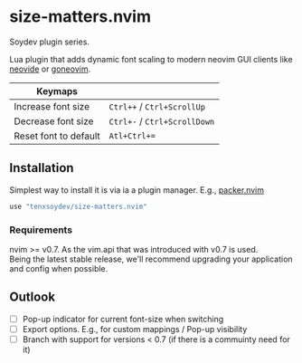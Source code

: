 # size-matters.nvim

Soydev plugin series. 

Lua plugin that adds dynamic font scaling to modern neovim GUI clients like [neovide][1] or [goneovim][2].

| **Keymaps**           |                            |
| --------------------- | -------------------------- |
| Increase font size    | `Ctrl++` / `Ctrl+ScrollUp`   |
| Decrease font size    | `Ctrl+-` / `Ctrl+ScrollDown` |
| Reset font to default | `Atl+Ctrl+=`                  |

## Installation

Simplest way to install it is via ia a plugin manager. E.g., [packer.nvim][3]

```lua
use "tenxsoydev/size-matters.nvim"
```

### Requirements

nvim >= v0.7. As the vim.api that was introduced with v0.7 is used.<br>
Being the latest stable release, we'll recommend upgrading your application and config when possible.

## Outlook

- [ ] Pop-up indicator for current font-size when switching
- [ ] Export options. E.g., for custom mappings / Pop-up visibility
- [ ] Branch with support for versions \< 0.7 (if there is a commuinty need for it)

[1]: https://github.com/neovide/neovide
[2]: https://github.com/akiyosi/goneovim
[3]: https://github.com/wbthomason/packer.nvim

